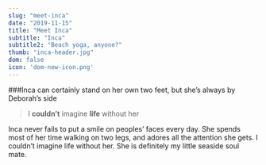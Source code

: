 ```yaml
---
slug: "meet-inca"
date: "2019-11-15"
title: "Meet Inca"
subtitle: "Inca"
subtitle2: "Beach yoga, anyone?"
thumb: "inca-header.jpg"
dom: false
icon: 'dom-new-icon.png'
---
```


###Inca can certainly stand on her own two feet, but she’s always by Deborah’s side 

> I **couldn’t** imagine **life** without her

Inca never fails to put a smile on peoples’ faces every day. She spends most of her time walking on two legs, and adores all the attention she gets. I couldn’t imagine life without her. She is definitely my little seaside soul mate. 